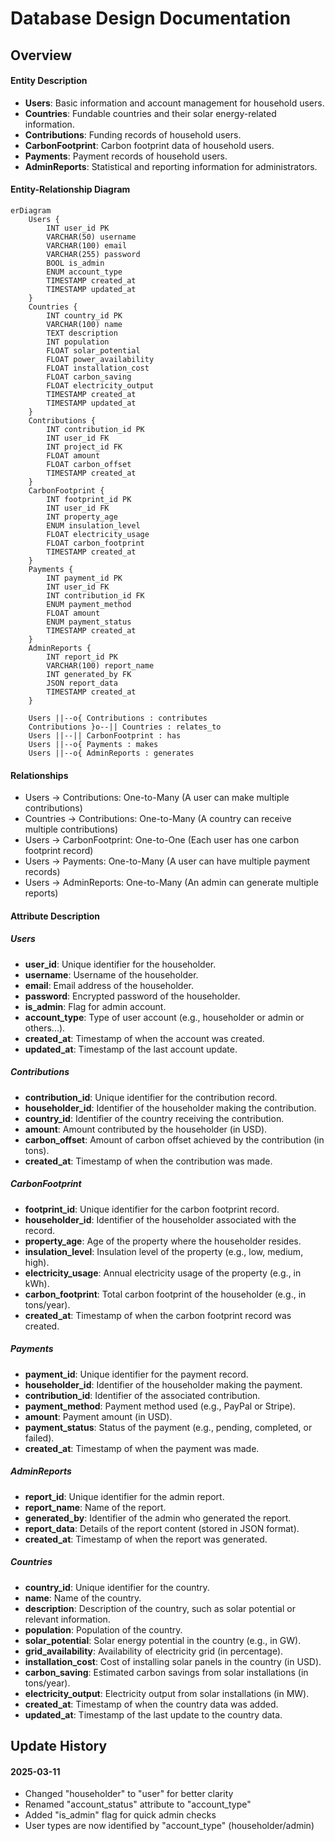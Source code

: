 # Database Design Documentation

## Overview

#### Entity Description

- **Users**: Basic information and account management for household users.
- **Countries**: Fundable countries and their solar energy-related information.
- **Contributions**: Funding records of household users.
- **CarbonFootprint**: Carbon footprint data of household users.
- **Payments**: Payment records of household users.
- **AdminReports**: Statistical and reporting information for administrators.

#### Entity-Relationship Diagram

```mermaid
erDiagram
    Users {
        INT user_id PK
        VARCHAR(50) username
        VARCHAR(100) email
        VARCHAR(255) password
        BOOL is_admin
        ENUM account_type
        TIMESTAMP created_at
        TIMESTAMP updated_at
    }
    Countries {
        INT country_id PK
        VARCHAR(100) name
        TEXT description
        INT population
        FLOAT solar_potential
        FLOAT power_availability
        FLOAT installation_cost
        FLOAT carbon_saving
        FLOAT electricity_output
        TIMESTAMP created_at
        TIMESTAMP updated_at
    }
    Contributions {
        INT contribution_id PK
        INT user_id FK
        INT project_id FK
        FLOAT amount
        FLOAT carbon_offset
        TIMESTAMP created_at
    }
    CarbonFootprint {
        INT footprint_id PK
        INT user_id FK
        INT property_age
        ENUM insulation_level
        FLOAT electricity_usage
        FLOAT carbon_footprint
        TIMESTAMP created_at
    }
    Payments {
        INT payment_id PK
        INT user_id FK
        INT contribution_id FK
        ENUM payment_method
        FLOAT amount
        ENUM payment_status
        TIMESTAMP created_at
    }
    AdminReports {
        INT report_id PK
        VARCHAR(100) report_name
        INT generated_by FK
        JSON report_data
        TIMESTAMP created_at
    }

    Users ||--o{ Contributions : contributes
    Contributions }o--|| Countries : relates_to
    Users ||--|| CarbonFootprint : has
    Users ||--o{ Payments : makes
    Users ||--o{ AdminReports : generates
```

#### Relationships

- Users -> Contributions: One-to-Many (A user can make multiple contributions)
- Countries -> Contributions: One-to-Many (A country can receive multiple contributions)
- Users -> CarbonFootprint: One-to-One (Each user has one carbon footprint record)
- Users -> Payments: One-to-Many (A user can have multiple payment records)
- Users -> AdminReports: One-to-Many (An admin can generate multiple reports)

#### Attribute Description

##### Users

- **user_id**: Unique identifier for the householder.
- **username**: Username of the householder.
- **email**: Email address of the householder.
- **password**: Encrypted password of the householder.
- **is_admin**: Flag for admin account.
- **account_type**: Type of user account (e.g., householder or admin or others...).
- **created_at**: Timestamp of when the account was created.
- **updated_at**: Timestamp of the last account update.

##### Contributions

- **contribution_id**: Unique identifier for the contribution record.
- **householder_id**: Identifier of the householder making the contribution.
- **country_id**: Identifier of the country receiving the contribution.
- **amount**: Amount contributed by the householder (in USD).
- **carbon_offset**: Amount of carbon offset achieved by the contribution (in tons).
- **created_at**: Timestamp of when the contribution was made.

##### CarbonFootprint

- **footprint_id**: Unique identifier for the carbon footprint record.
- **householder_id**: Identifier of the householder associated with the record.
- **property_age**: Age of the property where the householder resides.
- **insulation_level**: Insulation level of the property (e.g., low, medium, high).
- **electricity_usage**: Annual electricity usage of the property (e.g., in kWh).
- **carbon_footprint**: Total carbon footprint of the householder (e.g., in tons/year).
- **created_at**: Timestamp of when the carbon footprint record was created.

##### Payments

- **payment_id**: Unique identifier for the payment record.
- **householder_id**: Identifier of the householder making the payment.
- **contribution_id**: Identifier of the associated contribution.
- **payment_method**: Payment method used (e.g., PayPal or Stripe).
- **amount**: Payment amount (in USD).
- **payment_status**: Status of the payment (e.g., pending, completed, or failed).
- **created_at**: Timestamp of when the payment was made.

##### AdminReports

- **report_id**: Unique identifier for the admin report.
- **report_name**: Name of the report.
- **generated_by**: Identifier of the admin who generated the report.
- **report_data**: Details of the report content (stored in JSON format).
- **created_at**: Timestamp of when the report was generated.

##### Countries

- **country_id**: Unique identifier for the country.
- **name**: Name of the country.
- **description**: Description of the country, such as solar potential or relevant information.
- **population**: Population of the country.
- **solar_potential**: Solar energy potential in the country (e.g., in GW).
- **grid_availability**: Availability of electricity grid (in percentage).
- **installation_cost**: Cost of installing solar panels in the country (in USD).
- **carbon_saving**: Estimated carbon savings from solar installations (in tons/year).
- **electricity_output**: Electricity output from solar installations (in MW).
- **created_at**: Timestamp of when the country data was added.
- **updated_at**: Timestamp of the last update to the country data.

## Update History

#### 2025-03-11
- Changed "householder" to "user" for better clarity
- Renamed "account_status" attribute to "account_type"
- Added "is_admin" flag for quick admin checks
- User types are now identified by "account_type" (householder/admin)

